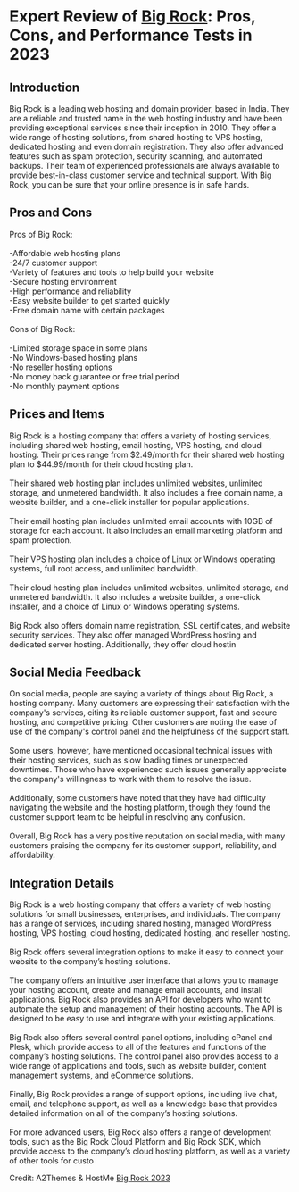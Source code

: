 <h1>Expert Review of <a href="https://a2themes.com/big-rock-reviews">Big Rock</a>: Pros, Cons, and Performance Tests in 2023</h1>
<h2>Introduction</h2>
Big Rock is a leading web hosting and domain provider, based in India. They are a reliable and trusted name in the web hosting industry and have been providing exceptional services since their inception in 2010. They offer a wide range of hosting solutions, from shared hosting to VPS hosting, dedicated hosting and even domain registration. They also offer advanced features such as spam protection, security scanning, and automated backups. Their team of experienced professionals are always available to provide best-in-class customer service and technical support. With Big Rock, you can be sure that your online presence is in safe hands.
<h2>Pros and Cons</h2>
Pros of Big Rock: <br><br>-Affordable web hosting plans<br>-24/7 customer support<br>-Variety of features and tools to help build your website<br>-Secure hosting environment<br>-High performance and reliability<br>-Easy website builder to get started quickly<br>-Free domain name with certain packages<br><br>Cons of Big Rock: <br><br>-Limited storage space in some plans<br>-No Windows-based hosting plans<br>-No reseller hosting options<br>-No money back guarantee or free trial period<br>-No monthly payment options
<h2>Prices and Items</h2>
Big Rock is a hosting company that offers a variety of hosting services, including shared web hosting, email hosting, VPS hosting, and cloud hosting. Their prices range from $2.49/month for their shared web hosting plan to $44.99/month for their cloud hosting plan. <br><br>Their shared web hosting plan includes unlimited websites, unlimited storage, and unmetered bandwidth. It also includes a free domain name, a website builder, and a one-click installer for popular applications.<br><br>Their email hosting plan includes unlimited email accounts with 10GB of storage for each account. It also includes an email marketing platform and spam protection.<br><br>Their VPS hosting plan includes a choice of Linux or Windows operating systems, full root access, and unlimited bandwidth.<br><br>Their cloud hosting plan includes unlimited websites, unlimited storage, and unmetered bandwidth. It also includes a website builder, a one-click installer, and a choice of Linux or Windows operating systems.<br><br>Big Rock also offers domain name registration, SSL certificates, and website security services. They also offer managed WordPress hosting and dedicated server hosting. Additionally, they offer cloud hostin
<h2>Social Media Feedback</h2>
On social media, people are saying a variety of things about Big Rock, a hosting company. Many customers are expressing their satisfaction with the company's services, citing its reliable customer support, fast and secure hosting, and competitive pricing. Other customers are noting the ease of use of the company's control panel and the helpfulness of the support staff.<br><br>Some users, however, have mentioned occasional technical issues with their hosting services, such as slow loading times or unexpected downtimes. Those who have experienced such issues generally appreciate the company's willingness to work with them to resolve the issue.<br><br>Additionally, some customers have noted that they have had difficulty navigating the website and the hosting platform, though they found the customer support team to be helpful in resolving any confusion.<br><br>Overall, Big Rock has a very positive reputation on social media, with many customers praising the company for its customer support, reliability, and affordability.
<h2>Integration Details</h2>
Big Rock is a web hosting company that offers a variety of web hosting solutions for small businesses, enterprises, and individuals. The company has a range of services, including shared hosting, managed WordPress hosting, VPS hosting, cloud hosting, dedicated hosting, and reseller hosting.<br><br>Big Rock offers several integration options to make it easy to connect your website to the company’s hosting solutions.<br><br>The company offers an intuitive user interface that allows you to manage your hosting account, create and manage email accounts, and install applications. Big Rock also provides an API for developers who want to automate the setup and management of their hosting accounts. The API is designed to be easy to use and integrate with your existing applications.<br><br>Big Rock also offers several control panel options, including cPanel and Plesk, which provide access to all of the features and functions of the company’s hosting solutions. The control panel also provides access to a wide range of applications and tools, such as website builder, content management systems, and eCommerce solutions.<br><br>Finally, Big Rock provides a range of support options, including live chat, email, and telephone support, as well as a knowledge base that provides detailed information on all of the company’s hosting solutions.<br><br>For more advanced users, Big Rock also offers a range of development tools, such as the Big Rock Cloud Platform and Big Rock SDK, which provide access to the company’s cloud hosting platform, as well as a variety of other tools for custo
<p>Credit: A2Themes & HostMe <a href="https://a2themes.com/big-rock-reviews">Big Rock 2023</a></p>